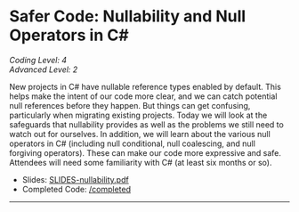 # Safer Code: Nullability and Null Operators in C#  
*Coding Level: 4*  
*Advanced Level: 2*  

New projects in C# have nullable reference types enabled by default. This helps make the intent of our code more clear, and we can catch potential null references before they happen. But things can get confusing, particularly when migrating existing projects. Today we will look at the safeguards that nullability provides as well as the problems we still need to watch out for ourselves. In addition, we will learn about the various null operators in C# (including null conditional, null coalescing, and null forgiving operators). These can make our code more expressive and safe. Attendees will need some familiarity with C# (at least six months or so).  

* Slides: [SLIDES-nullability.pdf](./SLIDES-nullability.pdf)  
* Completed Code: [/completed](./completed/)

---
